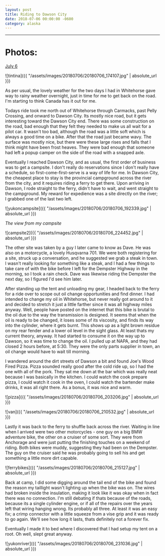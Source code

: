 ```yaml
---
layout: post
title: Riding to Dawson City
date: 2018-07-06 00:00:00 -0600
category: alaska
---
```




---
# Photos:
<a href="https://www.flickr.com/photos/36630181@N06/sets/72157693406908370/">July 6</a>

![tintina]({{ "/assets/images/20180706/20180706_174107.jpg" | absolute_url }})

As per usual, the lovely weather for the two days I had in Whitehorse gave way to rainy weather overnight, just in time for me to get back on the road.  I'm starting to think Canada has it out for me.

Todays ride took me north out of Whitehorse through Carmacks, past Pelly Crossing, and onward to Dawson City.  Its mostly nice road, but it gets interesting toward the Dawson City end.  There was some construction on the road, bad enough that they felt they needed to make us all wait for a pilot car.  It wasn't too bad, although the road was a little soft which is always a good time on a bike.  After that the road just became wavy.  The surface was mostly nice, but there were these large rises and falls that I think might have been frost heaves.  They were bad enough that someone had left a popup camper on the side of the road with a snapped axle.

Eventually I reached Dawson City, and as usual, the first order of business was to get a campsite.  I don't really do reservations since I don't really have a schedule, so first-come-first-serve is a way of life for me.  In Dawson City, the cheapest place to stay is the provincial campground across the river from the city, and it requires riding a ferry to get there.  Upon arriving in Dawson, I rode straight to the ferry, didn't have to wait, and went straight to the campground.  My reward for expedience was a site directly on the river; I grabbed one of the last two left.  

![yukoncampsite]({{ "/assets/images/20180706/20180706_192339.jpg" | absolute_url }})

*The view from my campsite*

![campsite2]({{ "/assets/images/20180706/20180706_224452.jpg" | absolute_url }})

The other site was taken by a guy I later came to know as Dave.  He was also on a motorcycle, a lovely Husqvarna 701.  We were both registering for a site, struck up a conversation, and he suggested we grab a steak in town.  I wasn't really looking for something like a steak, and I had a few things to take care of with the bike before I left for the Dempster Highway in the morning, so I took a rain check.  Dave was likewise riding the Dempster the next day, so I figured I'd see him later.

After standing up the tent and unloading my gear, I headed back to the ferry for a ride over to scope out oil change opportunities and find dinner.  I had intended to change my oil in Whitehorse, but never really got around to it and decided to stretch it just a little farther since it was all highway miles anyway.  Well, people have posted on the internet that this bike is brutal to the oil due to the way the transmission is designed.  It seems that when the oil is ready to be changed, it loses some of its viscosity, and finds its way into the cylinder, where it gets burnt.  This shows up as a light brown residue on my rear fender and a lower oil level in the sight glass.  At least thats my current theory, anyway.  It had started to consume it on the way up to Dawson, so it was time to change the oil.  I pulled up at NAPA, and they had closed 2 hours before, at 5:30.  They were the only parts supplier in town, an oil change would have to wait till morning.

I wandered around the dirt streets of Dawson a bit and found Joe's Wood Fired Pizza.  Pizza sounded really good after the cold ride up, so I had the one with all of the pork.  They sat me down at the bar which was really neat because I was basically in the kitchen.  I could watch the cook prepare pizza, I could watch it cook in the oven, I could watch the bartender make drinks, it was all right there.  As a bonus, it was nice and warm.

![pizza]({{ "/assets/images/20180706/20180706_203206.jpg" | absolute_url }})

![van]({{ "/assets/images/20180706/20180706_210532.jpg" | absolute_url }})

Lastly it was back to the ferry to shuffle back across the river.  Waiting in line when I arrived were two other motorcycles - one guy on a big BMW adventure bike, the other on a cruiser of some sort.  They were from Anchorage and were just putting the finishing touches on a weekend of riding.  Both bikes were muddy, suggesting they had been on the Dempster.  The guy on the cruiser said he was probably going to sell his and get something a little more dirt capable.

![ferrybikes]({{ "/assets/images/20180706/20180706_215127.jpg" | absolute_url }})

Back at camp, I did some digging around the tail end of the bike and found the reason my taillight wasn't lighting up when the bike was on.  The wires had broken inside the insulation, making it look like it was okay when in fact there was no connection.  I'm still debating if thats because of the roads, because its a single cylinder engine, or if all of the repairs over the years left that wiring hanging wrong.  Its probably all three.  At least it was an easy fix; a crimp connector with a little squeeze from a vise grip and it was ready to go again.  We'll see how long it lasts, thats definitely not a forever fix.

Eventually I made it to bed where I discovered that I had setup my tent on a root.  Oh well, slept great anyway.

![yukonriver]({{ "/assets/images/20180706/20180706_231036.jpg" | absolute_url }})

